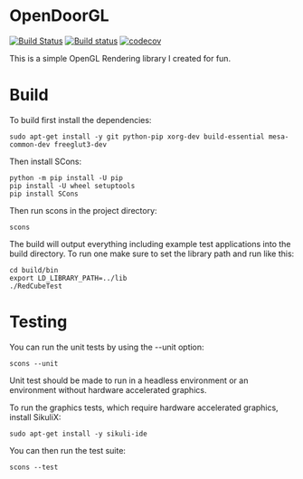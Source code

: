 # OpenDoorGL
[![Build Status](https://travis-ci.org/dmoody256/OpenDoorGL.svg?branch=master)](https://travis-ci.org/dmoody256/OpenDoorGL)
[![Build status](https://ci.appveyor.com/api/projects/status/iltlwjvcrb86v2e7/branch/master?svg=true)](https://ci.appveyor.com/project/dmoody256/opendoorgl/branch/master)
[![codecov](https://codecov.io/gh/dmoody256/OpenDoorGL/branch/master/graph/badge.svg)](https://codecov.io/gh/dmoody256/OpenDoorGL)

This is a simple OpenGL Rendering library I created for fun.

# Build

To build first install the dependencies:

```
sudo apt-get install -y git python-pip xorg-dev build-essential mesa-common-dev freeglut3-dev
```

Then install SCons:

```
python -m pip install -U pip
pip install -U wheel setuptools
pip install SCons
```

Then run scons in the project directory:

```
scons
```

The build will output everything including example test applications into the build directory. To run one make sure to set the library path and run like this:

```
cd build/bin
export LD_LIBRARY_PATH=../lib
./RedCubeTest
```

# Testing

You can run the unit tests by using the --unit option:

```
scons --unit
```

Unit test should be made to run in a headless environment or an environment without hardware accelerated graphics.

To run the graphics tests, which require hardware accelerated graphics, install SikuliX:

```
sudo apt-get install -y sikuli-ide
```

You can then run the test suite:

```
scons --test
```




